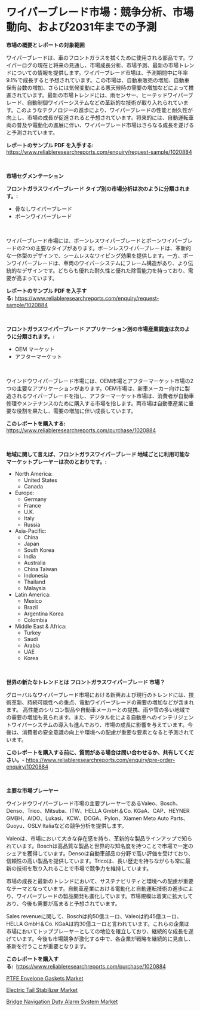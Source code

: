 <p><h1>ワイパーブレード市場：競争分析、市場動向、および2031年までの予測</h1></p><p><strong>市場の概要とレポートの対象範囲</strong></p>
<p><p>ワイパーブレードは、車のフロントガラスを拭くために使用される部品です。ワイパーログの現在と将来の見通し、市場成長分析、市場予測、最新の市場トレンドについての情報を提供します。ワイパーブレード市場は、予測期間中に年率9.1%で成長すると予想されています。この市場は、自動車販売の増加、自動車保有台数の増加、さらには気候変動による悪天候時の需要の増加などによって推進されています。最新の市場トレンドには、雨センサー、ヒーテッドワイパーブレード、自動制御ワイパーシステムなどの革新的な技術が取り入れられています。このようなテクノロジーの進歩により、ワイパーブレードの性能と耐久性が向上し、市場の成長が促進されると予想されています。将来的には、自動運転車両の普及や電動化の進展に伴い、ワイパーブレード市場はさらなる成長を遂げると予測されています。</p></p>
<p><strong>レポートのサンプル PDF を入手する:</strong> <a href="https://www.reliableresearchreports.com/enquiry/request-sample/1020884">https://www.reliableresearchreports.com/enquiry/request-sample/1020884</a></p>
<p>&nbsp;</p>
<p><strong>市場セグメンテーション</strong></p>
<p><strong>フロントガラスワイパーブレード タイプ別の市場分析は次のように分類されます。:</strong></p>
<p><ul><li>骨なしワイパーブレード</li><li>ボーンワイパーブレード</li></ul></p>
<p>&nbsp;</p>
<p><p>ワイパーブレード市場には、ボーンレスワイパーブレードとボーンワイパーブレードの2つの主要なタイプがあります。ボーンレスワイパーブレードは、革新的な一体型のデザインで、シームレスなワイピング効果を提供します。一方、ボーンワイパーブレードは、車両のワイパーシステムにフレーム構造があり、より伝統的なデザインです。どちらも優れた耐久性と優れた除雪能力を持っており、需要が高まっています。</p></p>
<p><strong>レポートのサンプル PDF を入手する:</strong>&nbsp;<a href="https://www.reliableresearchreports.com/enquiry/request-sample/1020884">https://www.reliableresearchreports.com/enquiry/request-sample/1020884</a></p>
<p>&nbsp;</p>
<p><strong> フロントガラスワイパーブレード アプリケーション別の市場産業調査は次のように分類されます。:</strong></p>
<p><ul><li>OEM マーケット</li><li>アフターマーケット</li></ul></p>
<p>&nbsp;</p>
<p><p>ウインドウワイパーブレード市場には、OEM市場とアフターマーケット市場の2つの主要なアプリケーションがあります。OEM市場は、新車メーカー向けに製造されるワイパーブレードを指し、アフターマーケット市場は、消費者が自動車修理やメンテナンスのために購入する市場を指します。両市場は自動車産業に重要な役割を果たし、需要の増加に伴い成長しています。</p></p>
<p><strong>このレポートを購入する:</strong>&nbsp; <a href="https://www.reliableresearchreports.com/purchase/1020884">https://www.reliableresearchreports.com/purchase/1020884</a></p>
<p>&nbsp;</p>
<p><strong>地域に関して言えば、フロントガラスワイパーブレード 地域ごとに利用可能なマーケットプレーヤーは次のとおりです。:</strong></p>
<p><ul>
    <li>
        North America:
        <ul>
            <li>United States</li>
            <li>Canada</li>
        </ul>
    </li>
    <li>
        Europe:
        <ul>
            <li>Germany</li>
            <li>France</li>
            <li>U.K.</li>
            <li>Italy</li>
            <li>Russia</li>
        </ul>
    </li>
    <li>
        Asia-Pacific:
        <ul>
            <li>China</li>
            <li>Japan</li>
            <li>South Korea</li>
            <li>India</li>
            <li>Australia</li>
            <li>China Taiwan</li>
            <li>Indonesia</li>
            <li>Thailand</li>
            <li>Malaysia</li>
        </ul>
    </li>
    <li>
        Latin America:
        <ul>
            <li>Mexico</li>
            <li>Brazil</li>
            <li>Argentina Korea</li>
            <li>Colombia</li>
        </ul>
    </li>
    <li>
        Middle East & Africa:
        <ul>
            <li>Turkey</li>
            <li>Saudi</li>
            <li>Arabia</li>
            <li>UAE</li>
            <li>Korea</li>
        </ul>
    </li>
    </ul></p>
<p>&nbsp;</p>
<p><strong>世界の新たなトレンドとは フロントガラスワイパーブレード 市場？</strong></p>
<p><p>グローバルなワイパーブレード市場における新興および現行のトレンドには、技術革新、持続可能性への重点、電動ワイパーブレードの需要の増加などが含まれます。 高性能のシリコン製品や自動車メーカーとの提携、雨や雪の多い地域での需要の増加も見られます。また、デジタル化による自動車へのインテリジェントワイパーシステムの導入も進んでおり、市場の成長に影響を与えています。今後は、消費者の安全意識の向上や環境への配慮が重要な要素となると予測されています。</p></p>
<p><strong>このレポートを購入する前に、質問がある場合は問い合わせるか、共有してください。</strong>- <a href="https://www.reliableresearchreports.com/enquiry/pre-order-enquiry/1020884">https://www.reliableresearchreports.com/enquiry/pre-order-enquiry/1020884</a></p>
<p>&nbsp;</p>
<p><strong>主要な市場プレーヤー</strong></p>
<p><p>ウインドウワイパーブレード市場の主要プレーヤーであるValeo、Bosch、Denso、Trico、Mitsuba、ITW、HELLA GmbH＆Co. KGaA、CAP、HEYNER GMBH、AIDO、Lukasi、KCW、DOGA、Pylon、Xiamen Meto Auto Parts、Guoyu、OSLV Italiaなどの競争分析を提供します。 </p><p>Valeoは、市場において大きな存在感を持ち、革新的な製品ラインアップで知られています。Boschは高品質な製品と世界的な知名度を持つことで市場で一定のシェアを獲得しています。Densoは自動車部品の分野で高い評価を受けており、信頼性の高い製品を提供しています。Tricoは、長い歴史を持ちながらも常に最新の技術を取り入れることで市場で競争力を維持しています。 </p><p>市場の成長と最新のトレンドにおいて、サステナビリティと環境への配慮が重要なテーマとなっています。自動車産業における電動化と自動運転技術の進歩により、ワイパーブレードの製品開発も進化しています。市場規模は着実に拡大しており、今後も需要が高まると予想されています。 </p><p>Sales revenueに関して、Boschは約50億ユーロ、Valeoは約45億ユーロ、HELLA GmbH＆Co. KGaAは約30億ユーロと言われています。これらの企業は市場においてトッププレーヤーとしての地位を確立しており、継続的な成長を遂げています。今後も市場競争が激化する中で、各企業が戦略を継続的に見直し、革新を行うことが重要となります。</p></p>
<p><strong>このレポートを購入する:</strong>&nbsp;&nbsp;<a href="https://www.reliableresearchreports.com/purchase/1020884">https://www.reliableresearchreports.com/purchase/1020884</a></p>
<p><p><a href="https://github.com/Glendatilghmankmgz0rbhwpy/Market-Research-Report-List-1/blob/main/ptfe-envelope-gaskets-market.md">PTFE Envelope Gaskets Market</a></p><p><a href="https://view.publitas.com/reportprime-1/electric-tail-stabilizer-market-size-and-examines-its-market-scope-with-a-primary-focus-on-growth-opportunities-and-forecasted-trends-spanning-from-2023-to-2030/">Electric Tail Stabilizer Market</a></p><p><a href="https://view.publitas.com/reportprime-1/bridge-navigation-duty-alarm-system-market-size-and-examines-its-market-scope-with-a-primary-focus-on-growth-opportunities-and-forecasted-trends-spanning-from-2023-to-2030/">Bridge Navigation Duty Alarm System Market</a></p></p>